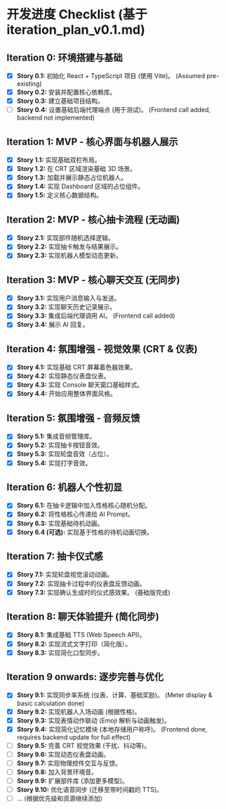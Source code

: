 # 开发进度 Checklist (基于 iteration_plan_v0.1.md)

## Iteration 0: 环境搭建与基础

- [x] **Story 0.1:** 初始化 React + TypeScript 项目 (使用 Vite)。 (Assumed pre-existing)
- [x] **Story 0.2:** 安装并配置核心依赖库。
- [x] **Story 0.3:** 建立基础项目结构。
- [ ] **Story 0.4:** 设置基础后端代理端点 (用于测试)。 (Frontend call added, backend not implemented)

## Iteration 1: MVP - 核心界面与机器人展示

- [x] **Story 1.1:** 实现基础双栏布局。
- [x] **Story 1.2:** 在 CRT 区域渲染基础 3D 场景。
- [x] **Story 1.3:** 加载并展示静态占位机器人。
- [x] **Story 1.4:** 实现 Dashboard 区域的占位组件。
- [x] **Story 1.5:** 定义核心数据结构。

## Iteration 2: MVP - 核心抽卡流程 (无动画)

- [x] **Story 2.1:** 实现部件随机选择逻辑。
- [x] **Story 2.2:** 实现抽卡触发与结果展示。
- [x] **Story 2.3:** 实现机器人模型动态更新。

## Iteration 3: MVP - 核心聊天交互 (无同步)

- [x] **Story 3.1:** 实现用户消息输入与发送。
- [x] **Story 3.2:** 实现聊天历史记录展示。
- [x] **Story 3.3:** 集成后端代理调用 AI。 (Frontend call added)
- [x] **Story 3.4:** 展示 AI 回复。

## Iteration 4: 氛围增强 - 视觉效果 (CRT & 仪表)

- [x] **Story 4.1:** 实现基础 CRT 屏幕着色器效果。
- [x] **Story 4.2:** 实现静态仪表盘仪表。
- [x] **Story 4.3:** 实现 Console 聊天窗口基础样式。
- [x] **Story 4.4:** 开始应用整体界面风格。

## Iteration 5: 氛围增强 - 音频反馈

- [x] **Story 5.1:** 集成音频管理库。
- [x] **Story 5.2:** 实现抽卡按钮音效。
- [x] **Story 5.3:** 实现轮盘音效（占位）。
- [x] **Story 5.4:** 实现打字音效。

## Iteration 6: 机器人个性初显

- [x] **Story 6.1:** 在抽卡逻辑中加入性格核心随机分配。
- [x] **Story 6.2:** 将性格核心传递给 AI Prompt。
- [x] **Story 6.3:** 实现基础待机动画。
- [x] **Story 6.4 (可选):** 实现基于性格的待机动画切换。

## Iteration 7: 抽卡仪式感

- [x] **Story 7.1:** 实现轮盘视觉滚动动画。
- [x] **Story 7.2:** 实现抽卡过程中的仪表盘反馈动画。
- [x] **Story 7.3:** 实现确认生成时的仪式感效果。 (基础版完成)

## Iteration 8: 聊天体验提升 (简化同步)

- [x] **Story 8.1:** 集成基础 TTS (Web Speech API)。
- [x] **Story 8.2:** 实现流式文字打印（简化版）。
- [x] **Story 8.3:** 实现简化口型同步。

## Iteration 9 onwards: 逐步完善与优化

- [x] **Story 9.1:** 实现同步率系统 (仪表、计算、基础奖励)。 (Meter display & basic calculation done)
- [x] **Story 9.2:** 实现机器人入场动画 (根据性格)。
- [x] **Story 9.3:** 实现表情动作联动 (Emoji 解析与动画触发)。
- [x] **Story 9.4:** 实现简化记忆模块 (本地存储用户称呼)。 (Frontend done, requires backend update for full effect)
- [ ] **Story 9.5:** 完善 CRT 视觉效果 (干扰、抖动等)。
- [ ] **Story 9.6:** 实现动态仪表盘动画。
- [ ] **Story 9.7:** 实现物理控件交互与反馈。
- [ ] **Story 9.8:** 加入背景环境音。
- [ ] **Story 9.9:** 扩展部件库 (添加更多模型)。
- [ ] **Story 9.10:** 优化语音同步 (迁移至带时间戳的 TTS)。
- [ ] ... (根据优先级和资源继续添加)
